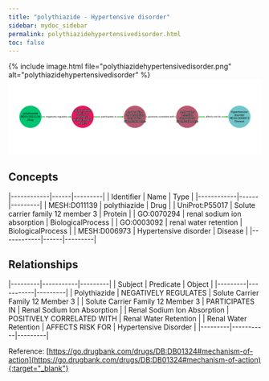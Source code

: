 ```yaml
---
title: "polythiazide - Hypertensive disorder"
sidebar: mydoc_sidebar
permalink: polythiazidehypertensivedisorder.html
toc: false 
---
```


{% include image.html file="polythiazidehypertensivedisorder.png" alt="polythiazidehypertensivedisorder" %}![Path Visualization](/images/polythiazidehypertensivedisorder.png)

## Concepts

|------------|------|---------|
| Identifier | Name | Type    |
|------------|------|---------|
| MESH:D011139 | polythiazide | Drug |
| UniProt:P55017 | Solute carrier family 12 member 3 | Protein |
| GO:0070294 | renal sodium ion absorption | BiologicalProcess |
| GO:0003092 | renal water retention | BiologicalProcess |
| MESH:D006973 | Hypertensive disorder | Disease |
|------------|------|---------|

## Relationships

|---------|-----------|---------|
| Subject | Predicate | Object  |
|---------|-----------|---------|
| Polythiazide | NEGATIVELY REGULATES | Solute Carrier Family 12 Member 3 |
| Solute Carrier Family 12 Member 3 | PARTICIPATES IN | Renal Sodium Ion Absorption |
| Renal Sodium Ion Absorption | POSITIVELY CORRELATED WITH | Renal Water Retention |
| Renal Water Retention | AFFECTS RISK FOR | Hypertensive Disorder |
|---------|-----------|---------|

Reference: [https://go.drugbank.com/drugs/DB:DB01324#mechanism-of-action](https://go.drugbank.com/drugs/DB:DB01324#mechanism-of-action){:target="_blank"}